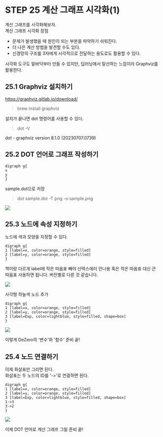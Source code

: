 # STEP 25 계산 그래프 시각화(1)

계산 그래프를 시각화해보자.  
계산 그래프 시각화 장점
- 문제가 발생했을 때 원인이 되는 부분을 파악하기 쉬워진다.  
- 더 나은 계산 방법을 발견할 수도 있다.
- 신경망의 구조를 3자에게 시각적으로 전달하는 용도로도 활용할 수 있다.

시각화 도구도 밑바닥부터 만들 수 있지만, 딥러닝에서 탈선하는 느낌이라 Graphviz를 활용한다.

## 25.1 Graphviz 설치하기
https://graphviz.gitlab.io/download/


> brew install graphviz

설치가 끝나면 dot 명령어를 사용할 수 있다.
> dot -V

dot - graphviz version 8.1.0 (20230707.0739)

## 25.2 DOT 언어로 그래프 작성하기
```
digraph g{
x
y
}
```
sample.dot으로 저장

> dot sample.dot -T png -o sample.png

<image src = "../../밑바닥3 그림과 수식/그림 25-1.png">  

## 25.3 노드에 속성 지정하기
노드에 색과 모양을 지정할 수 있다.
```
digraph g{
1 [label=x, color=orange, style=filled]
2 [label=y, color=orange, style=filled]
}
```
책이랑 다르게 label에 작은 따옴표 빼야 신텍스에러 안나용
혹은 작은 따옴표 대신 큰 따옴표 사용하면 됩니다. 버전별로 다른 것 같습니다.

<image src = "../../밑바닥3 그림과 수식/그림 25-2.png">  

사각형 하늘색 노드 추가
```
digraph g{
1 [label=x, color=orange, style=filled]
2 [label=y, color=orange, style=filled]
3 [label=Exp, color=lightblue, style=filled, shape=box]
}
```
<image src = "../../밑바닥3 그림과 수식/그림 25-3.png">

이렇게 DeZero의 '변수'와 '함수' 준비 끝!

## 25.4 노드 연결하기
이제 화살표만 그리면 된다.  
화살표는 두 노드의 ID를 '->'로 연결하면 된다.
```
digraph g{
1 [label=x, color=orange, style=filled]
2 [label=y, color=orange, style=filled]
3 [label=Exp, color=lightblue, style=filled, shape=box]
1->3
3->2
}
```
<image src = "../../밑바닥3 그림과 수식/그림 25-4.png">

이제 DOT 언어로 계산 그래프 그릴 준비 끝!